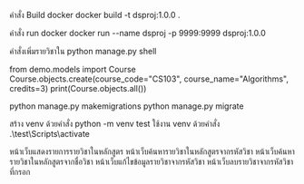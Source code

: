คำสั่ง Build docker docker build -t dsproj:1.0.0 .

คำสั่ง run docker docker run --name dsproj -p 9999:9999 dsproj:1.0.0

คำสั่งเพิ่มรายวิชาใน python manage.py shell

from demo.models import Course Course.objects.create(course_code="CS103", course_name="Algorithms", credits=3) print(Course.objects.all())

python manage.py makemigrations python manage.py migrate

สร้าง venv ด้วยคำสั่ง python -m venv test
ใช้งาน venv ด้วยคำสั่ง .\test\Scripts\activate 

หน้าเว็บแสดงรายการรายวิชาในหลักสูตร
หน้าเว็บค้นหารายวิชาในหลักสูตรจากรหัสวิชา
หน้าเว็บค้นหารายวิชาในหลักสูตรจากชื่อวิชา
หน้าเว็บแก้ไขข้อมูลรายวิชาจากรหัสวิชา
หน้าเว็บลบรายวิชาจากรหัสวิชาที่กรอก
